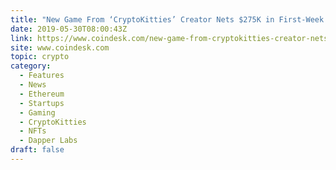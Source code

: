 ```yaml
---
title: "New Game From ‘CryptoKitties’ Creator Nets $275K in First-Week Spending"
date: 2019-05-30T08:00:43Z
link: https://www.coindesk.com/new-game-from-cryptokitties-creator-nets-nearly-200k-in-first-week-spending?utm_medium=RSS&utm_source=hune
site: www.coindesk.com
topic: crypto
category:
  - Features
  - News
  - Ethereum
  - Startups
  - Gaming
  - CryptoKitties
  - NFTs
  - Dapper Labs
draft: false
---
```

